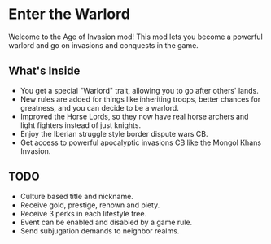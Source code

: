 # Enter the Warlord

Welcome to the Age of Invasion mod! This mod lets you become a powerful warlord and go on invasions and conquests in the game.

## What's Inside

- You get a special "Warlord" trait, allowing you to go after others' lands.
- New rules are added for things like inheriting troops, better chances for greatness, and you can decide to be a warlord.
- Improved the Horse Lords, so they now have real horse archers and light fighters instead of just knights.
- Enjoy the Iberian struggle style border dispute wars CB.
- Get access to powerful apocalyptic invasions CB like the Mongol Khans Invasion.

## TODO

- Culture based title and nickname.
- Receive gold, prestige, renown and piety.
- Receive 3 perks in each lifestyle tree.
- Event can be enabled and disabled by a game rule.
- Send subjugation demands to neighbor realms.
